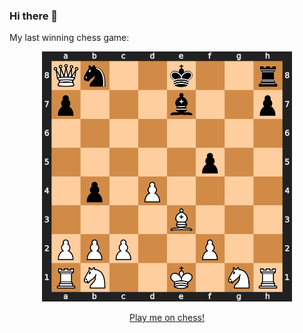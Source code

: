 ### Hi there 👋

<!--
**aidenstern/aidenstern** is a ✨ _special_ ✨ repository because its `README.md` (this file) appears on your GitHub profile.

Here are some ideas to get you started:

- 🔭 I’m currently working on ...
- 🌱 I’m currently learning ...
- 👯 I’m looking to collaborate on ...
- 🤔 I’m looking for help with ...
- 💬 Ask me about ...
- 📫 How to reach me: ...
- 😄 Pronouns: ...
- ⚡ Fun fact: ...
-->

My last winning chess game:

<div style="text-align: center;">
  <img src="wgame.svg" alt="alt text" width="400" height="400"/>
</div>


<p style="text-align: center;">
  <a href="https://www.chess.com/register?ref_id=70352704"> Play me on chess! </a> 
</p>


